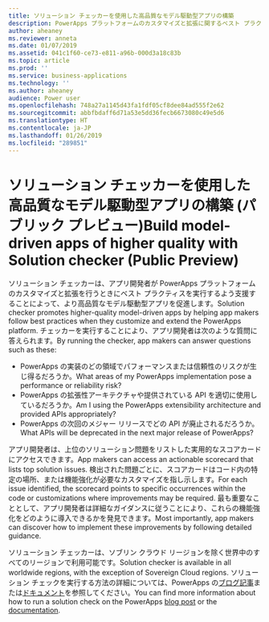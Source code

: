 ```yaml
---
title: ソリューション チェッカーを使用した高品質なモデル駆動型アプリの構築
description: PowerApps プラットフォームのカスタマイズと拡張に関するベスト プラクティスを実行します
author: aheaney
ms.reviewer: anneta
ms.date: 01/07/2019
ms.assetid: 041c1f60-ce73-e811-a96b-000d3a18c83b
ms.topic: article
ms.prod: ''
ms.service: business-applications
ms.technology: ''
ms.author: aheaney
audience: Power user
ms.openlocfilehash: 748a27a1145d43fa1fdf05cf8dee84ad555f2e62
ms.sourcegitcommit: abbfbdaff6d71a53e5dd36fecb6673080c49e5d6
ms.translationtype: HT
ms.contentlocale: ja-JP
ms.lasthandoff: 01/26/2019
ms.locfileid: "289851"
---
```

# <a name="build-model-driven-apps-of-higher-quality-with-solution-checker-public-preview"></a><span data-ttu-id="264f9-103">ソリューション チェッカーを使用した高品質なモデル駆動型アプリの構築 (パブリック プレビュー)</span><span class="sxs-lookup"><span data-stu-id="264f9-103">Build model-driven apps of higher quality with Solution checker (Public Preview)</span></span>




<span data-ttu-id="264f9-104">ソリューション チェッカーは、アプリ開発者が PowerApps プラットフォームのカスタマイズと拡張を行うときにベスト プラクティスを実行するよう支援することによって、より高品質なモデル駆動型アプリを促進します。</span><span class="sxs-lookup"><span data-stu-id="264f9-104">Solution checker promotes higher-quality model-driven apps by helping app makers follow best practices when they customize and extend the PowerApps platform.</span></span> <span data-ttu-id="264f9-105">チェッカーを実行することにより、アプリ開発者は次のような質問に答えられます。</span><span class="sxs-lookup"><span data-stu-id="264f9-105">By running the checker, app makers can answer questions such as these:</span></span>

- <span data-ttu-id="264f9-106">PowerApps の実装のどの領域でパフォーマンスまたは信頼性のリスクが生じ得るだろうか。</span><span class="sxs-lookup"><span data-stu-id="264f9-106">What areas of my PowerApps implementation pose a performance or reliability risk?</span></span>
- <span data-ttu-id="264f9-107">PowerApps の拡張性アーキテクチャや提供されている API を適切に使用しているだろうか。</span><span class="sxs-lookup"><span data-stu-id="264f9-107">Am I using the PowerApps extensibility architecture and provided APIs appropriately?</span></span>
- <span data-ttu-id="264f9-108">PowerApps の次回のメジャー リリースでどの API が廃止されるだろうか。</span><span class="sxs-lookup"><span data-stu-id="264f9-108">What APIs will be deprecated in the next major release of PowerApps?</span></span>
 
<span data-ttu-id="264f9-109">アプリ開発者は、上位のソリューション問題をリストした実用的なスコアカードにアクセスできます。</span><span class="sxs-lookup"><span data-stu-id="264f9-109">App makers can access an actionable scorecard that lists top solution issues.</span></span> <span data-ttu-id="264f9-110">検出された問題ごとに、スコアカードはコード内の特定の場所、または機能強化が必要なカスタマイズを指し示します。</span><span class="sxs-lookup"><span data-stu-id="264f9-110">For each issue identified, the scorecard points to specific occurrences within the code or customizations where improvements may be required.</span></span> <span data-ttu-id="264f9-111">最も重要なこととして、アプリ開発者は詳細なガイダンスに従うことにより、これらの機能強化をどのように導入できるかを発見できます。</span><span class="sxs-lookup"><span data-stu-id="264f9-111">Most importantly, app makers can discover how to implement these improvements by following detailed guidance.</span></span>

<span data-ttu-id="264f9-112">ソリューション チェッカーは、ソブリン クラウド リージョンを除く世界中のすべてのリージョンで利用可能です。</span><span class="sxs-lookup"><span data-stu-id="264f9-112">Solution checker is available in all worldwide regions, with the exception of Sovereign Cloud regions.</span></span> <span data-ttu-id="264f9-113">ソリューション チェックを実行する方法の詳細については、PowerApps の[ブログ記事](https://powerapps.microsoft.com/blog/make-higher-quality-apps-with-solution-checker/)または[ドキュメント](https://docs.microsoft.com/powerapps/maker/common-data-service/use-powerapps-checker)を参照してください。</span><span class="sxs-lookup"><span data-stu-id="264f9-113">You can find more information about how to run a solution check on the PowerApps [blog post](https://powerapps.microsoft.com/blog/make-higher-quality-apps-with-solution-checker/) or the [documentation](https://docs.microsoft.com/powerapps/maker/common-data-service/use-powerapps-checker).</span></span>
